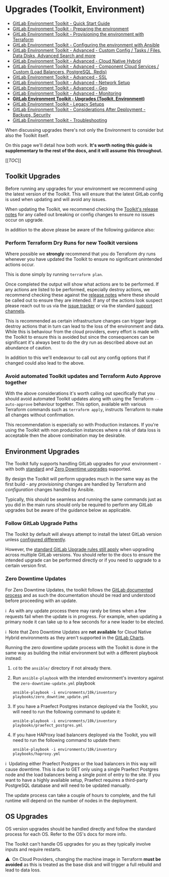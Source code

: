# Upgrades (Toolkit, Environment)

- [GitLab Environment Toolkit - Quick Start Guide](environment_quick_start_guide.md)
- [GitLab Environment Toolkit - Preparing the environment](environment_prep.md)
- [GitLab Environment Toolkit - Provisioning the environment with Terraform](environment_provision.md)
- [GitLab Environment Toolkit - Configuring the environment with Ansible](environment_configure.md)
- [GitLab Environment Toolkit - Advanced - Custom Config / Tasks / Files, Data Disks, Advanced Search and more](environment_advanced.md)
- [GitLab Environment Toolkit - Advanced - Cloud Native Hybrid](environment_advanced_hybrid.md)
- [GitLab Environment Toolkit - Advanced - Component Cloud Services / Custom (Load Balancers, PostgreSQL, Redis)](environment_advanced_services.md)
- [GitLab Environment Toolkit - Advanced - SSL](environment_advanced_ssl.md)
- [GitLab Environment Toolkit - Advanced - Network Setup](environment_advanced_network.md)
- [GitLab Environment Toolkit - Advanced - Geo](environment_advanced_geo.md)
- [GitLab Environment Toolkit - Advanced - Monitoring](environment_advanced_monitoring.md)
- [**GitLab Environment Toolkit - Upgrades (Toolkit, Environment)**](environment_upgrades.md)
- [GitLab Environment Toolkit - Legacy Setups](environment_legacy.md)
- [GitLab Environment Toolkit - Considerations After Deployment - Backups, Security](environment_post_considerations.md)
- [GitLab Environment Toolkit - Troubleshooting](environment_troubleshooting.md)

When discussing upgrades there's not only the Environment to consider but also the Toolkit itself.

On this page we'll detail how both work. **It's worth noting this guide is supplementary to the rest of the docs, and it will assume this throughout.**

[[_TOC_]]

## Toolkit Upgrades

Before running any upgrades for your environment we recommend using the latest version of the Toolkit. This will ensure that the latest GitLab config is used when updating and will avoid any issues.

When updating the Toolkit, we recommend checking the [Toolkit's release notes](https://gitlab.com/gitlab-org/gitlab-environment-toolkit/-/releases) for any called out breaking or config changes to ensure no issues occur on upgrade.

In addition to the above please be aware of the following guidance also:

### Perform Terraform Dry Runs for new Toolkit versions

Where possible we **strongly** recommend that you do Terraform dry runs whenever you have updated the Toolkit to ensure no significant unintended actions occur.

This is done simply by running `terraform plan`.

Once completed the output will show what actions are to be performed. If any actions are listed to be performed, especially destroy actions, we recommend checking these against the [release notes](https://gitlab.com/gitlab-org/gitlab-environment-toolkit/-/releases) where these should be called out to ensure they are intended. If any of the actions look suspect please reach out to us via the [issue tracker](https://gitlab.com/gitlab-org/gitlab-environment-toolkit/-/issues) or via the standard [support channels](https://about.gitlab.com/support/).

This is recommended as certain infrastructure changes can trigger large destroy actions that in turn can lead to the loss of the environment and data. While this is behaviour from the cloud providers, every effort is made with the Toolkit to ensure this is avoided but since the consequences can be significant it's always best to do the dry run as described above out an abundance of caution.

In addition to this we'll endeavour to call out any config options that if changed could also lead to the above.

### Avoid automated Toolkit updates and Terraform Auto Approve together

With the above considerations it's worth calling out specifically that you should avoid automated Toolkit updates along with using the Terraform `--auto-approve` behaviour together. This option, available with various Terraform commands such as `terraform apply`, instructs Terraform to make all changes without confirmation.

This recommendation is especially so with Production instances. If you're using the Toolkit with non production instances where a risk of data loss is acceptable then the above combination may be desirable.

## Environment Upgrades

The Toolkit fully supports handling GitLab upgrades for your environment - with both [standard](https://docs.gitlab.com/ee/update/with_downtime.html) and [Zero Downtime upgrades](https://docs.gitlab.com/ee/update/zero_downtime.html) supported.

By design the Toolkit will perform upgrades much in the same way as the first build - any _provisioning_ changes are handled by Terraform and _configuration_ changes handled by Ansible.

Typically, this should be seamless and running the same commands just as you did in the main runs should only be required to perform any GitLab upgrades but be aware of the guidance below as applicable.

### Follow GitLab Upgrade Paths

The Toolkit by default will always attempt to install the latest GitLab version unless [configured differently](environment_configure.md#gitlab-version).

However, the [standard GitLab Upgrade rules still apply](https://docs.gitlab.com/ee/update/#upgrade-paths) when upgrading across multiple GitLab versions. You should refer to the docs to ensure the intended upgrade can be performed directly or if you need to upgrade to a certain version first.

### Zero Downtime Updates

For Zero Downtime Updates, the toolkit follows the [GitLab documented process](https://docs.gitlab.com/omnibus/update/README.html#zero-downtime-updates) and as such the documentation should be read and understood before proceeding with an update.

:information_source:&nbsp; As with any update process there may rarely be times when a few requests fail when the update is in progress. For example, when updating a primary node it can take up to a few seconds for a new leader to be elected.

:information_source:&nbsp; Note that Zero Downtime Updates are **not available** for Cloud Native Hybrid environments as they aren't supported in the [GitLab Charts](https://docs.gitlab.com/charts/installation/upgrade.html).

Running the zero downtime update process with the Toolkit is done in the same way as building the initial environment but with a different playbook instead:

1. `cd` to the `ansible/` directory if not already there.
1. Run `ansible-playbook` with the intended environment's inventory against the `zero-downtime-update.yml` playbook

    `ansible-playbook -i environments/10k/inventory playbooks/zero_downtime_update.yml`

1. If you have a Praefect Postgres instance deployed via the Toolkit, you will need to run the following command to update it:

    `ansible-playbook -i environments/10k/inventory playbooks/praefect_postgres.yml`

1. If you have HAProxy load balancers deployed via the Toolkit, you will need to run the following command to update them:

    `ansible-playbook -i environments/10k/inventory playbooks/haproxy.yml`

:information_source:&nbsp; Updating either Praefect Postgres or the load balancers in this way will cause downtime. This is due to GET only using a single Praefect Postgres node and the load balancers being a single point of entry to the site. If you want to have a highly available setup, Praefect requires a third-party PostgreSQL database and will need to be updated manually.

The update process can take a couple of hours to complete, and the full runtime will depend on the number of nodes in the deployment.

## OS Upgrades

OS version upgrades should be handled directly and follow the standard process for each OS. Refer to the OS's docs for more info.

The Toolkit can't handle OS upgrades for you as they typically involve inputs and require restarts.

:warning:&nbsp; On Cloud Providers, changing the machine image in Terraform **must be avoided** as this is treated as the base disk and will trigger a full rebuild and lead to data loss.
